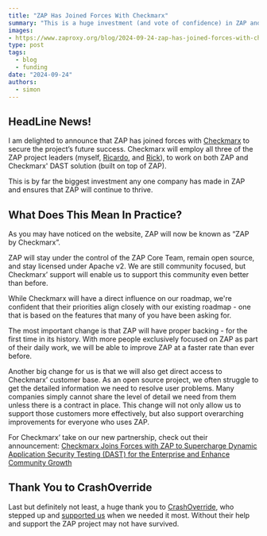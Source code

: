 ```yaml
---
title: "ZAP Has Joined Forces With Checkmarx"
summary: "This is a huge investment (and vote of confidence) in ZAP and will secure the project’s future success."
images:
- https://www.zaproxy.org/blog/2024-09-24-zap-has-joined-forces-with-checkmarx/images/zap-by-checkmarx.png
type: post
tags:
  - blog
  - funding
date: "2024-09-24"
authors:
  - simon
---
```


## HeadLine News!
I am delighted to announce that ZAP has joined forces with [Checkmarx](https://checkmarx.com/) to secure the project’s future success.
Checkmarx will employ all three of the ZAP project leaders (myself, [Ricardo](/docs/team/thc202/), and [Rick](/docs/team/kingthorin/)),
to work on both ZAP and Checkmarx' DAST solution (built on top of ZAP). 

This is by far the biggest investment any one company has made in ZAP and ensures that ZAP will continue to thrive.

## What Does This Mean In Practice?
As you may have noticed on the website, ZAP will now be known as “ZAP by Checkmarx”.

ZAP will stay under the control of the ZAP Core Team, remain open source, and stay licensed under Apache v2.
We are still community focused, but Checkmarx’ support will enable us to support this community even better than before.

While Checkmarx will have a direct influence on our roadmap, we're confident that their priorities align closely with our existing roadmap - one that is based on the features that many of you have been asking for.

The most important change is that ZAP will have proper backing - for the first time in its history.
With more people exclusively focused on ZAP as part of their daily work, we will be able to improve ZAP at a faster rate than ever before.

Another big change for us is that we will also get direct access to Checkmarx’ customer base. 
As an open source project, we often struggle to get the detailed information we need to resolve user problems.
Many companies simply cannot share the level of detail we need from them unless there is a contract in place.
This change will not only allow us to support those customers more effectively, but also support overarching improvements for everyone who uses ZAP.

For Checkmarx’ take on our new partnership, check out their announcement: 
[Checkmarx Joins Forces with ZAP to Supercharge Dynamic Application Security Testing (DAST) for the Enterprise and Enhance Community Growth](https://checkmarx.com/press-releases/checkmarx-joins-forces-with-zap-to-supercharge-dynamic-application-security-testing-dast-for-the-enterprise-and-enhance-community-growth/)

## Thank You to CrashOverride
Last but definitely not least, a huge thank you to [CrashOverride](https://crashoverride.com/?zap=web), who stepped up and 
[supported us](/blog/2024-03-13-zap-funding-and-the-open-source-fellowship/) when we needed it most. 
Without their help and support the ZAP project may not have survived.

